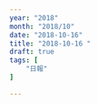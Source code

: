 ```yaml
---
year: "2018"
month: "2018/10"
date: "2018-10-16"
title: "2018-10-16 "
draft: true
tags: [
    "日報"
]

---
```


